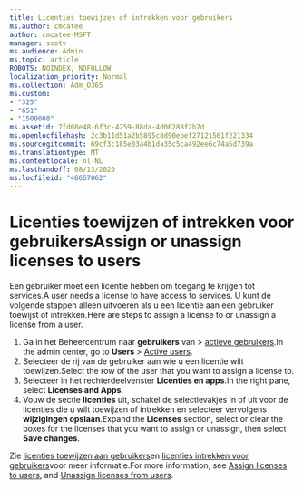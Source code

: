 ```yaml
---
title: Licenties toewijzen of intrekken voor gebruikers
ms.author: cmcatee
author: cmcatee-MSFT
manager: scotv
ms.audience: Admin
ms.topic: article
ROBOTS: NOINDEX, NOFOLLOW
localization_priority: Normal
ms.collection: Adm_O365
ms.custom:
- "325"
- "651"
- "1500008"
ms.assetid: 7fd08e48-6f3c-4259-88da-4d06288f2b7d
ms.openlocfilehash: 2c3b11d51a2b5895c8d90ebef27121561f221334
ms.sourcegitcommit: 69cf3c185e03a4b1da35c5ca492ee6c74a5d739a
ms.translationtype: MT
ms.contentlocale: nl-NL
ms.lasthandoff: 08/13/2020
ms.locfileid: "46657062"
---
```

# <a name="assign-or-unassign-licenses-to-users"></a><span data-ttu-id="5d4ab-102">Licenties toewijzen of intrekken voor gebruikers</span><span class="sxs-lookup"><span data-stu-id="5d4ab-102">Assign or unassign licenses to users</span></span>

<span data-ttu-id="5d4ab-103">Een gebruiker moet een licentie hebben om toegang te krijgen tot services.</span><span class="sxs-lookup"><span data-stu-id="5d4ab-103">A user needs a license to have access to services.</span></span> <span data-ttu-id="5d4ab-104">U kunt de volgende stappen alleen uitvoeren als u een licentie aan een gebruiker toewijst of intrekken.</span><span class="sxs-lookup"><span data-stu-id="5d4ab-104">Here are steps to assign a license to or unassign a license from a user.</span></span>
  
1. <span data-ttu-id="5d4ab-105">Ga in het Beheercentrum naar **gebruikers** van \> [actieve gebruikers](https://go.microsoft.com/fwlink/p/?linkid=834822).</span><span class="sxs-lookup"><span data-stu-id="5d4ab-105">In the admin center, go to **Users** \> [Active users](https://go.microsoft.com/fwlink/p/?linkid=834822).</span></span>
2. <span data-ttu-id="5d4ab-106">Selecteer de rij van de gebruiker aan wie u een licentie wilt toewijzen.</span><span class="sxs-lookup"><span data-stu-id="5d4ab-106">Select the row of the user that you want to assign a license to.</span></span>
3. <span data-ttu-id="5d4ab-107">Selecteer in het rechterdeelvenster **Licenties en apps**.</span><span class="sxs-lookup"><span data-stu-id="5d4ab-107">In the right pane, select **Licenses and Apps**.</span></span>
4. <span data-ttu-id="5d4ab-108">Vouw de sectie **licenties** uit, schakel de selectievakjes in of uit voor de licenties die u wilt toewijzen of intrekken en selecteer vervolgens **wijzigingen opslaan**.</span><span class="sxs-lookup"><span data-stu-id="5d4ab-108">Expand the **Licenses** section, select or clear the boxes for the licenses that you want to assign or unassign, then select **Save changes**.</span></span>

<span data-ttu-id="5d4ab-109">Zie [licenties toewijzen aan gebruikers](https://docs.microsoft.com/microsoft-365/admin/manage/assign-licenses-to-users)en [licenties intrekken voor gebruikers](https://docs.microsoft.com/microsoft-365/admin/manage/remove-licenses-from-users)voor meer informatie.</span><span class="sxs-lookup"><span data-stu-id="5d4ab-109">For more information, see [Assign licenses to users](https://docs.microsoft.com/microsoft-365/admin/manage/assign-licenses-to-users), and [Unassign licenses from users](https://docs.microsoft.com/microsoft-365/admin/manage/remove-licenses-from-users).</span></span>